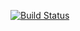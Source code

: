 [![Build Status](https://dev.azure.com/SidAliMahmoudi/test/_apis/build/status/SidaliMahmoudi.TPIGL?branchName=master)](https://dev.azure.com/SidAliMahmoudi/test/_build/latest?definitionId=1?branchName=master)
